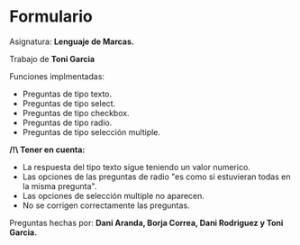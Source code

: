 # Formulario

Asignatura: **Lenguaje de Marcas.**

Trabajo de **Toni Garcia**

Funciones implmentadas:

  * Preguntas de tipo texto.
  * Preguntas de tipo select.
  * Preguntas de tipo checkbox.
  * Preguntas de tipo radio.
  * Preguntas de tipo selección multiple.
  
**/!\ Tener en cuenta:**

  * La respuesta del tipo texto sigue teniendo un valor numerico.
  * Las opciones de las preguntas de radio "es como si estuvieran todas en la misma pregunta".
  * Las opciones de selección multiple no aparecen.
  * No se corrigen correctamente las preguntas.
  
 
Preguntas hechas por: **Dani Aranda, Borja Correa, Dani Rodriguez y Toni Garcia.**
